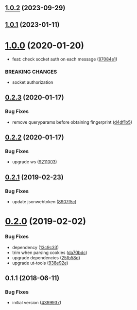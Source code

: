 ## [1.0.2](https://github.com/softwaregroup-bg/ut-wss/compare/v1.0.1...v1.0.2) (2023-09-29)



## [1.0.1](https://github.com/softwaregroup-bg/ut-wss/compare/v1.0.0...v1.0.1) (2023-01-11)



# [1.0.0](https://github.com/softwaregroup-bg/ut-wss/compare/v0.2.3...v1.0.0) (2020-01-20)


*  feat: check socket auth on each message ([97084e1](https://github.com/softwaregroup-bg/ut-wss/commit/97084e1))


### BREAKING CHANGES

* socket authorization



## [0.2.3](https://github.com/softwaregroup-bg/ut-wss/compare/v0.2.2...v0.2.3) (2020-01-17)


### Bug Fixes

* remove queryparams before obtaining fingerprint ([d4df1b5](https://github.com/softwaregroup-bg/ut-wss/commit/d4df1b5))



## [0.2.2](https://github.com/softwaregroup-bg/ut-wss/compare/v0.2.1...v0.2.2) (2020-01-17)


### Bug Fixes

* upgrade ws ([9211003](https://github.com/softwaregroup-bg/ut-wss/commit/9211003))



## [0.2.1](https://github.com/softwaregroup-bg/ut-wss/compare/v0.2.0...v0.2.1) (2019-02-23)


### Bug Fixes

* update jsonwebtoken ([8907f5c](https://github.com/softwaregroup-bg/ut-wss/commit/8907f5c))



# [0.2.0](https://github.com/softwaregroup-bg/ut-wss/compare/v0.1.1...v0.2.0) (2019-02-02)


### Bug Fixes

* dependency ([13c9c33](https://github.com/softwaregroup-bg/ut-wss/commit/13c9c33))
* trim when parsing cookies ([da70bdc](https://github.com/softwaregroup-bg/ut-wss/commit/da70bdc))
* upgrade dependencies ([25fb58d](https://github.com/softwaregroup-bg/ut-wss/commit/25fb58d))
* upgrade ut-tools ([938e92e](https://github.com/softwaregroup-bg/ut-wss/commit/938e92e))



<a name="0.1.1"></a>
## 0.1.1 (2018-06-11)


### Bug Fixes

* initial version ([4399937](https://github.com/softwaregroup-bg/ut-wss/commit/4399937))




